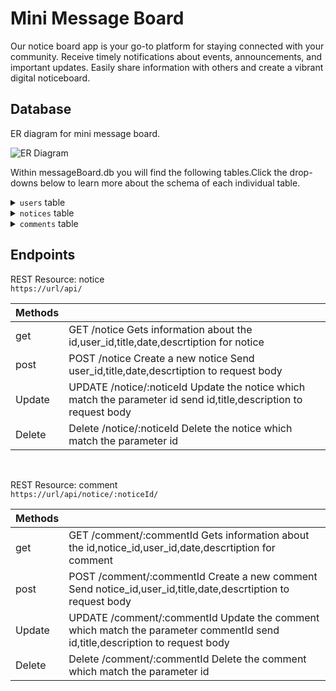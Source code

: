# Mini Message Board

Our notice board app is your go-to platform for staying connected with your community. Receive timely notifications about events, announcements, and important updates. Easily share information with others and create a vibrant digital noticeboard.

## Database

ER diagram for mini message board.

![ER Diagram](https://via.placeholder.com/468x300?text=App+Screenshot+Here)

Within messageBoard.db you will find the following tables.Click the drop-downs below to learn more about the schema of each individual table.

<details>
    <summary><code>users</code> table</summary>
    <code>users</code> table contains the following columns <br/>
    <code>id</code> which is the id of the user <br/>
    <code>first_name</code> which is the first name of the user <br/>
    <code>last_name</code> which is the last name of the user <br/>
</details>

<details>
    <summary><code>notices</code> table</summary>
    <code>notices</code> table contains the following columns <br/>
    <code>id</code> which is the id of the notice <br/>
    <code>user_id</code> which is the id of the user who created the notice <br/>
    <code>title</code> which is the title of the notice <br/>
    <code>date</code> which is the date when the notice created<br/>
    <code>description</code> which is the description of the notice <br/>
</details>

<details>
    <summary><code>comments</code> table</summary>
    <code>comments</code> table contains the following columns <br/>
    <code>id</code> which is the id of the comment <br/>
    <code>notice_id</code> which is the id of the notice where user comments<br/>
    <code>user_id</code> which is the id of the user who comment on the notice<br/>
    <code>date</code> which is the date of the comment<br/>
    <code>description</code> which is the descriptions of the comment<br/>
</details>

## Endpoints

REST Resource: notice<br/>
<code>https://url/api/</code><br/>

| Methods |                                                                                                                   |
| ------- | ----------------------------------------------------------------------------------------------------------------- |
| get     | GET /notice Gets information about the id,user_id,title,date,descrtiption for notice                              |
| post    | POST /notice Create a new notice Send user_id,title,date,descrtiption to request body                             |
| Update  | UPDATE /notice/:noticeId Update the notice which match the parameter id send id,title,description to request body |
| Delete  | Delete /notice/:noticeId Delete the notice which match the parameter id                                           |

</br>

REST Resource: comment<br/>
<code>https://url/api/notice/:noticeId/</code><br/>

| Methods |                                                                                                                             |
| ------- | --------------------------------------------------------------------------------------------------------------------------- |
| get     | GET /comment/:commentId Gets information about the id,notice_id,user_id,date,descrtiption for comment                       |
| post    | POST /comment/:commentId Create a new comment Send notice_id,user_id,title,date,descrtiption to request body                |
| Update  | UPDATE /comment/:commentId Update the comment which match the parameter commentId send id,title,description to request body |
| Delete  | Delete /comment/:commentId Delete the comment which match the parameter id                                                  |
